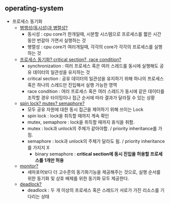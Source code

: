 ## operating-system
- 프로세스 동기화
  - [병행성(동시성)과 병렬성?](https://github.com/Suxxxxhyun/computer-science-archive/blob/main/os/part4/os-learning(1).md)
    - 동시성 : cpu core가 한개일때, 시분할 시스템으로 프로세스를 짧은 시간 동안 번갈아 가면서 실행하는 것
    - 병렬성 : cpu core가 여러개일때, 각각의 core가 각각의 프로세스를 실행하는 것
  - [프로세스 동기화? critical section?, race condition?](https://github.com/Suxxxxhyun/computer-science-archive/blob/main/os/part4/os-learning(2).md)
    - synchronization : 여러 프로세스 혹은 여러 스레드를 동시에 실행해도 공유 데이터의 일관성을 유지하는 것
    - critical section : 공유 데이터의 일관성을 유지하기 위해 하나의 프로세스 혹은 하나의 스레드만 진입해서 실행 가능한 영역
    - race condition : 여러 프로세스 혹은 여러 스레드가 동시에 같은 데이터를 조작할 경우 타이밍이나 접근 순서에 따라 결과가 달라질 수 있는 상황
  - [spin lock? mutex? semaphore?](https://github.com/Suxxxxhyun/computer-science-archive/blob/main/os/part4/os-learning(2).md)
    - 모두 공유 자원에 대한 동시 접근을 제어하기 위해 쓰이는 Lock 
    - spin lock : lock을 취득할 때까지 계속 확인
    - mutex, semaphore : lock을 취득할 때까지 휴식을 취함.
    - mutex : lock과 unlock의 주체가 같아야함. / priority inheritance를 가짐.
    - semaphore : lock과 unlock의 주체가 달라도 됨. / priority inheritance를 가지지 X
      - binary semaphore : **critical section에 동시 진입을 허용할 프로세스를 1개만 허용**
  - [monitor?](https://github.com/Suxxxxhyun/computer-science-archive/blob/main/os/part4/os-learning(3).md)
    - 세마포어보다 더 고수준의 동기화기능을 제공해주는 것으로, 실행 순서를 위한 동기화 및 상호 배제를 위한 동기화 모두 제공한다.
  - [deadlock?](https://github.com/Suxxxxhyun/computer-science-archive/blob/main/os/part4/os-learning(4).md)
    - deadlock : 두 개 이상의 프로세스 혹은 스레드가 서로가 가진 리소스를 기다리는 상태
